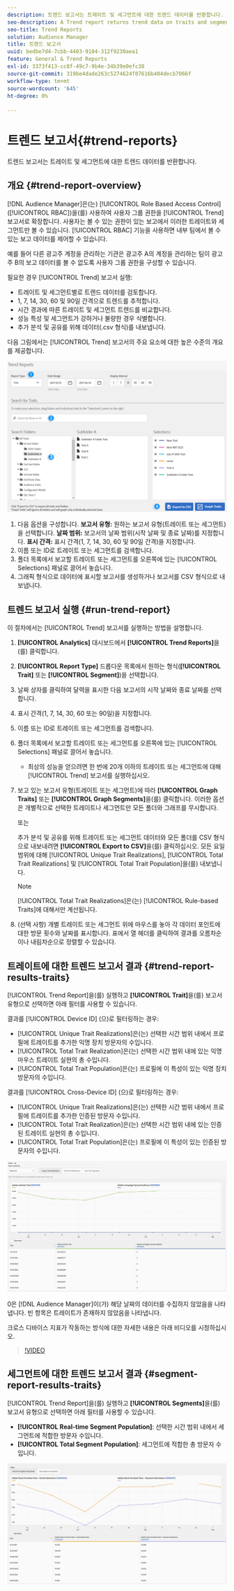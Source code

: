 ```yaml
---
description: 트렌드 보고서는 트레이트 및 세그먼트에 대한 트렌드 데이터를 반환합니다.
seo-description: A Trend report returns trend data on traits and segments.
seo-title: Trend Reports
solution: Audience Manager
title: 트렌드 보고서
uuid: bedbe7d4-7cbb-4403-9104-312f9230aea1
feature: General & Trend Reports
exl-id: 3373f413-cc8f-49c7-9b4e-34b39e0efc38
source-git-commit: 319be4dade263c5274624f07616b404decb7066f
workflow-type: tm+mt
source-wordcount: '645'
ht-degree: 0%

---
```


# 트렌드 보고서{#trend-reports}

트렌드 보고서는 트레이트 및 세그먼트에 대한 트렌드 데이터를 반환합니다.

## 개요 {#trend-report-overview}

<!-- 

c_trend_reports.xml

 -->

[!DNL Audience Manager]은(는) [!UICONTROL Role Based Access Control] ([!UICONTROL RBAC])을(를) 사용하여 사용자 그룹 권한을 [!UICONTROL Trend] 보고서로 확장합니다. 사용자는 볼 수 있는 권한이 있는 보고에서 이러한 트레이트와 세그먼트만 볼 수 있습니다. [!UICONTROL RBAC] 기능을 사용하면 내부 팀에서 볼 수 있는 보고 데이터를 제어할 수 있습니다.

예를 들어 다른 광고주 계정을 관리하는 기관은 광고주 A의 계정을 관리하는 팀이 광고주 B의 보고 데이터를 볼 수 없도록 사용자 그룹 권한을 구성할 수 있습니다.

필요한 경우 [!UICONTROL Trend] 보고서 실행:

* 트레이트 및 세그먼트별로 트렌드 데이터를 검토합니다.
* 1, 7, 14, 30, 60 및 90일 간격으로 트렌드를 추적합니다.
* 시간 경과에 따른 트레이트 및 세그먼트 트렌드를 비교합니다.
* 성능 특성 및 세그먼트가 강하거나 불량한 경우 식별합니다.
* 추가 분석 및 공유를 위해 데이터(.csv 형식)를 내보냅니다.

다음 그림에서는 [!UICONTROL Trend] 보고서의 주요 요소에 대한 높은 수준의 개요를 제공합니다.

![](assets/trend_reports.png)

1. 다음 옵션을 구성합니다.
   **보고서 유형:** 원하는 보고서 유형(트레이트 또는 세그먼트)을 선택합니다.
   **날짜 범위:** 보고서의 날짜 범위(시작 날짜 및 종료 날짜)를 지정합니다.
   **표시 간격:** 표시 간격(1, 7, 14, 30, 60 및 90일 간격)을 지정합니다.
1. 이름 또는 ID로 트레이트 또는 세그먼트를 검색합니다.
1. 폴더 목록에서 보고할 트레이트 또는 세그먼트를 오른쪽에 있는 [!UICONTROL Selections] 패널로 끌어서 놓습니다.
1. 그래픽 형식으로 데이터에 표시할 보고서를 생성하거나 보고서를 CSV 형식으로 내보냅니다.

## 트렌드 보고서 실행 {#run-trend-report}

이 절차에서는 [!UICONTROL Trend] 보고서를 실행하는 방법을 설명합니다.

<!-- 

t_working_with_trend_reports.xml

 -->

1. **[!UICONTROL Analytics]** 대시보드에서 **[!UICONTROL Trend Reports]**&#x200B;을(를) 클릭합니다.
1. **[!UICONTROL Report Type]** 드롭다운 목록에서 원하는 형식(**[!UICONTROL Trait]** 또는 **[!UICONTROL Segment]**)을 선택합니다.
1. 날짜 상자를 클릭하여 달력을 표시한 다음 보고서의 시작 날짜와 종료 날짜를 선택합니다.
1. 표시 간격(1, 7, 14, 30, 60 또는 90일)을 지정합니다.
1. 이름 또는 ID로 트레이트 또는 세그먼트를 검색합니다.
1. 폴더 목록에서 보고할 트레이트 또는 세그먼트를 오른쪽에 있는 [!UICONTROL Selections] 패널로 끌어서 놓습니다.
   * 최상의 성능을 얻으려면 한 번에 20개 이하의 트레이트 또는 세그먼트에 대해 [!UICONTROL Trend] 보고서를 실행하십시오.
1. 보고 있는 보고서 유형(트레이트 또는 세그먼트)에 따라 **[!UICONTROL Graph Traits]** 또는 **[!UICONTROL Graph Segments]**&#x200B;을(를) 클릭합니다. 이러한 옵션은 개별적으로 선택한 트레이트나 세그먼트만 모든 폴더와 그래프를 무시합니다.

   또는

   추가 분석 및 공유를 위해 트레이트 또는 세그먼트 데이터와 모든 폴더를 CSV 형식으로 내보내려면 **[!UICONTROL Export to CSV]**&#x200B;을(를) 클릭하십시오. 모든 요일 범위에 대해 [!UICONTROL Unique Trait Realizations], [!UICONTROL Total Trait Realizations] 및 [!UICONTROL Total Trait Population]을(를) 내보냅니다.

   >[!NOTE]
   >
   >[!UICONTROL Total Trait Realizations]은(는) [!UICONTROL Rule-based Traits]에 대해서만 계산됩니다.

1. (선택 사항) 개별 트레이트 또는 세그먼트 위에 마우스를 놓아 각 데이터 포인트에 대한 방문 횟수와 날짜를 표시합니다. 표에서 열 헤더를 클릭하여 결과를 오름차순이나 내림차순으로 정렬할 수 있습니다.

## 트레이트에 대한 트렌드 보고서 결과 {#trend-report-results-traits}

[!UICONTROL Trend Report]을(를) 실행하고 **[!UICONTROL Trait]**&#x200B;을(를) 보고서 유형으로 선택하면 아래 필터를 사용할 수 있습니다.

결과를 [!UICONTROL Device ID] (으)로 필터링하는 경우:

* [!UICONTROL Unique Trait Realizations]은(는) 선택한 시간 범위 내에서 프로필에 트레이트를 추가한 익명 장치 방문자의 수입니다.
* [!UICONTROL Total Trait Realization]은(는) 선택한 시간 범위 내에 있는 익명 마우스 트레이트 실현의 총 수입니다.
* [!UICONTROL Total Trait Population]은(는) 프로필에 이 특성이 있는 익명 장치 방문자의 수입니다.

결과를 [!UICONTROL Cross-Device ID] (으)로 필터링하는 경우:

* [!UICONTROL Unique Trait Realizations]은(는) 선택한 시간 범위 내에서 프로필에 트레이트를 추가한 인증된 방문자 수입니다.
* [!UICONTROL Total Trait Realization]은(는) 선택한 시간 범위 내에 있는 인증된 트레이트 실현의 총 수입니다.
* [!UICONTROL Total Trait Population]은(는) 프로필에 이 특성이 있는 인증된 방문자의 수입니다.

![트렌드 보고서 특성](assets/trend-report-traits.png)

0은 [!DNL Audience Manager]이(가) 해당 날짜의 데이터를 수집하지 않았음을 나타냅니다. 빈 항목은 트레이트가 존재하지 않았음을 나타냅니다.

크로스 디바이스 지표가 작동하는 방식에 대한 자세한 내용은 아래 비디오를 시청하십시오.

>[!VIDEO](https://experienceleague.adobe.com/docs/audience-manager-learn/tutorials/build-and-manage-audiences/profile-merge/understanding-cross-device-metrics-in-audience-manager.html)

## 세그먼트에 대한 트렌드 보고서 결과 {#segment-report-results-traits}

[!UICONTROL Trend Report]을(를) 실행하고 **[!UICONTROL Segments]**&#x200B;을(를) 보고서 유형으로 선택하면 아래 필터를 사용할 수 있습니다.

* **[!UICONTROL Real-time Segment Population]**: 선택한 시간 범위 내에서 세그먼트에 적합한 방문자 수입니다.
* **[!UICONTROL Total Segment Population]**: 세그먼트에 적합한 총 방문자 수입니다.

![trend-report-segments](assets/trend-report-segments.png)
